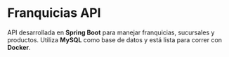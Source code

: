 # Franquicias API

API desarrollada en **Spring Boot** para manejar franquicias, sucursales y productos.
Utiliza **MySQL** como base de datos y está lista para correr con **Docker**.